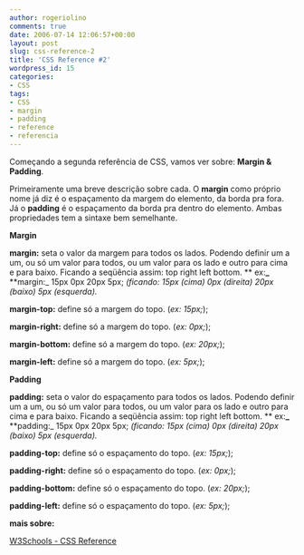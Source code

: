```yaml
---
author: rogeriolino
comments: true
date: 2006-07-14 12:06:57+00:00
layout: post
slug: css-reference-2
title: 'CSS Reference #2'
wordpress_id: 15
categories:
- CSS
tags:
- CSS
- margin
- padding
- reference
- referencia
---
```


Começando a segunda referência de CSS, vamos ver sobre: **Margin & Padding**.

Primeiramente uma breve descrição sobre cada. O **margin** como próprio nome já diz é o espaçamento da margem do elemento, da borda pra fora. Já o **padding** é o espaçamento da borda pra dentro do elemento. Ambas propriedades tem a sintaxe bem semelhante.


**Margin**

**margin:** seta o valor da margem para todos os lados. Podendo definir um a um, ou só um valor para todos, ou um valor para os lado e outro para cima e para baixo. Ficando a seqüência assim: top right left bottom.
** ex:**_** **margin:_ 15px 0px 20px 5px; _(ficando: 15px (cima) 0px (direita) 20px (baixo) 5px (esquerda)._

**margin-top:** define só a margem do topo. (_ex: 15px;_);

**margin-right:** define só a margem do topo. (_ex: 0px;_);

**margin-bottom:** define só a margem do topo. (_ex: 20px;_);

**margin-left:** define só a margem do topo. (_ex: 5px;_);

**Padding**

**padding:** seta o valor do espaçamento para todos os lados. Podendo definir um a um, ou só um valor para todos, ou um valor para os lado e outro para cima e para baixo. Ficando a seqüência assim: top right left bottom.
** ex:**_** **padding:_ 15px 0px 20px 5px; _(ficando: 15px (cima) 0px (direita) 20px (baixo) 5px (esquerda)._

**padding-top:** define só o espaçamento do topo. (_ex: 15px;_);

**padding-right:** define só o espaçamento do topo. (_ex: 0px;_);

**padding-bottom:** define só o espaçamento do topo. (_ex: 20px;_);

**padding-left:** define só o espaçamento do topo. (_ex: 5px;_);


**mais sobre:**

[W3Schools - CSS Reference](http://www.w3schools.com/css/css_reference.asp)

